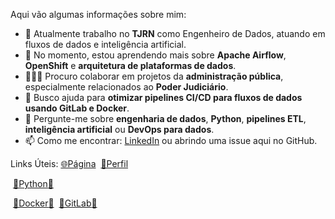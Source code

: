 Aqui vão algumas informações sobre mim:

- 🔭 Atualmente trabalho no **TJRN** como Engenheiro de Dados, atuando em fluxos de dados e inteligência artificial.
- 🌱 No momento, estou aprendendo mais sobre **Apache Airflow**, **OpenShift** e **arquitetura de plataformas de dados**.
- 👨🏽‍💻 Procuro colaborar em projetos da **administração pública**, especialmente relacionados ao **Poder Judiciário**.
- 🤔 Busco ajuda para **otimizar pipelines CI/CD para fluxos de dados usando GitLab e Docker**.
- 💬 Pergunte-me sobre **engenharia de dados**, **Python**, **pipelines ETL**, **inteligência artificial** ou **DevOps para dados**.
- 📫 Como me encontrar: [LinkedIn](https://www.linkedin.com/in/medeirosramos) ou abrindo uma issue aqui no GitHub.


Links Úteis: 
[🌐Página](https://medeirosramos.github.io/)
&nbsp;[👤Perfil](https://medeirosramos.github.io/medeirosramos)
<!-- &nbsp;[📡Documentação](https://gitlab.tjrn.jus.br/ia/gitlab-profile/-/blob/main/README.md) 
&nbsp; [📔Guia Rápido](https://ajuda.gitlab.io/guia-rapido/markdown/markdown/) 
&nbsp; [📚Implementação GitLab](https://docs.gitlab.com/ee/user/markdown.html)  -->
&nbsp;[🐍Python](https://medeirosramos.github.io/medeirosramos/PYTHON.html)[📝](PYTHON.md)
<!-- &nbsp; [®️R](https://gitlab.tjrn.jus.br/ia/gitlab-profile/-/blob/main/R.md)  -->
&nbsp;[🐋Docker](https://medeirosramos.github.io/medeirosramos/DOCKER.html)[📝](DOCKER.md)
&nbsp;[🦊GitLab](https://medeirosramos.github.io/medeirosramos/GITLAB.html)[📝](GITLAB.md)
